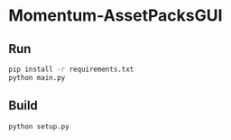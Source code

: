 # Momentum-AssetPacksGUI

## Run

```bash
pip install -r requirements.txt
python main.py
```

## Build

```bash
python setup.py
```